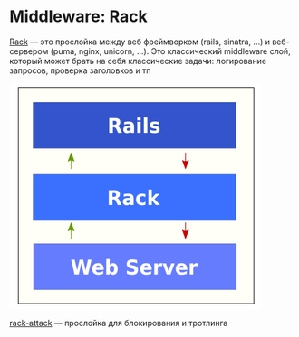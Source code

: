 # Middleware: Rack

[Rack](https://github.com/rack/rack) — это прослойка между веб фреймворком (rails, sinatra, ...) и веб-сервером (puma, nginx, unicorn, ...). Это классический middleware слой, который может брать на себя классические задачи: логирование запросов, проверка заголовков и тп

![](<../../../../.gitbook/assets/image (3).png>)

[rack-attack](https://github.com/rack/rack-attack) — прослойка для блокирования и тротлинга
